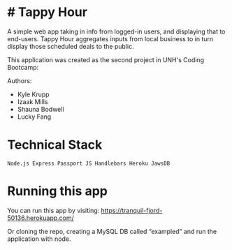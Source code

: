 # # Tappy Hour

A simple web app taking in info from logged-in users, and displaying that to end-users. Tappy Hour aggregates inputs from local business to in turn display those scheduled deals to the public. 

This application was created as the second project in UNH's Coding Bootcamp:

Authors: 

- Kyle Krupp
- Izaak Mills
- Shauna Bodwell
- Lucky Fang

# Technical Stack
`Node.js
Express
Passport JS
Handlebars
Heroku
JawsDB`


# Running this app
You can run this app by visiting: https://tranquil-fjord-50136.herokuapp.com/

Or cloning the repo, creating a MySQL DB called “exampled” and run the application with node. 
